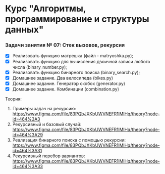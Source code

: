 # Курс "Алгоритмы, программирование и структуры данных"

### Задачи занятия № 07: Стек вызовов, рекурсия

- [X] Реализовать функцию матрешка (файл - matryoshka.py);
- [X] Реализовать функцию для вычисления двоичной записи любого числа (binary_number.py);
- [X] Реализовать функцию бинарного поиска (binary_search.py);
- [X] Домашнее задание. Два велосипеда (bikes.py)
- [X] Домашнее задание. Генератор скобок (generator.py)
- [X] Домашнее задание. Комбинации (combination.py)

Теория: 
1. Примеры задач на рекурсию: https://www.figma.com/file/83PQbJXKbUWVNEFR1lMlHq/theory?node-id=464%3A3
2. Рекурсивный и базовый случай: https://www.figma.com/file/83PQbJXKbUWVNEFR1lMlHq/theory?node-id=464%3A29
3. Реализация бинарного поиска с помощью рекурсии: https://www.figma.com/file/83PQbJXKbUWVNEFR1lMlHq/theory?node-id=464%3A31
4. Рекурсивный перебор вариантов: https://www.figma.com/file/83PQbJXKbUWVNEFR1lMlHq/theory?node-id=464%3A33
